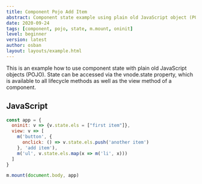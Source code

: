 ```yaml
---
title: Component Pojo Add Item
abstract: Component state example using plain old JavaScript object (POJO).
date: 2020-09-24
tags: [component, pojo, state, m.mount, oninit]
level: beginner
version: latest
author: osban
layout: layouts/example.html
---
```


This is an example how to use component state with plain old JavaScript objects (POJO).
State can be accessed via the vnode.state property, which is available to all lifecycle methods as well as the view method of a component.

## JavaScript

~~~js
const app = {
  oninit: v => {v.state.els = ["first item"]},
  view: v => [
    m('button', {
      onclick: () => v.state.els.push('another item')
    }, 'add item'),
    m('ul', v.state.els.map(x => m('li', x)))
  ]
}

m.mount(document.body, app)
~~~
